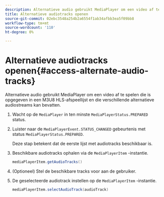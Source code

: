 ```yaml
---
description: Alternatieve audio gebruikt MediaPlayer om een video af te spelen die is opgegeven in een M3U8 HLS-afspeellijst en die verschillende alternatieve audiostreams kan bevatten.
title: Alternatieve audiotracks openen
source-git-commit: 02ebc3548a254b2a6554f1ab34afbb3ea5f09bb8
workflow-type: tm+mt
source-wordcount: '110'
ht-degree: 0%

---
```


# Alternatieve audiotracks openen{#access-alternate-audio-tracks}

Alternatieve audio gebruikt MediaPlayer om een video af te spelen die is opgegeven in een M3U8 HLS-afspeellijst en die verschillende alternatieve audiostreams kan bevatten.

1. Wacht op de `MediaPlayer` in ten minste `MediaPlayerStatus.PREPARED` status.
1. Luister naar de `MediaPlayerEvent.STATUS_CHANGED` gebeurtenis met status `MediaPlayerStatus.PREPARED`.

   Deze stap betekent dat de eerste lijst met audiotracks beschikbaar is.

1. Beschikbare audiotracks ophalen via de `MediaPlayerItem` -instantie.

   ```java
   mediaPlayerItem.getAudioTracks()
   ```

1. (Optioneel) Stel de beschikbare tracks voor aan de gebruiker.
1. De geselecteerde audiotrack instellen op de `MediaPlayerItem` -instantie.

   ```java
   mediaPlayerItem.selectAudioTrack(audioTrack)
   ```
